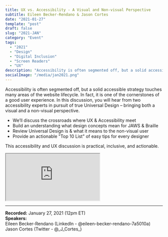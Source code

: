 ```yaml
---
title: UX vs. Accessibility - A Visual and Non-visual Perspective
subtitle: Eileen Becker-Rendano & Jason Cortes
date: "2021-01-27"
template: "post"
draft: false
slug: "2021-JAN"
category: "Event"
tags:
  - "2021"
  - "Design"
  - "Digital Inclusion"
  - "Screen Readers"
  - "UX"
description: "Accessibility is often segmented off, but a solid accessible strategy touches many areas of the website lifecycle. In fact, it is one of the cornerstones of a good user experience. In this discussion, you will hear from two accessibility experts in pursuit of true Universal Design – bringing both a visual and a non-visual perspective."
socialImage: "/media/jan2021.png"
---
```

Accessibility is often segmented off, but a solid accessible strategy touches many areas of the website lifecycle. In fact, it is one of the cornerstones of a good user experience. In this discussion, you will hear from two accessibility experts in pursuit of true Universal Design – bringing both a visual and a non-visual perspective.

- We’ll discuss the crossroads where UX & Accessibility meet
- Build an understanding what design concepts mean for JAWS & Braille
- Review Universal Design is & what it means to the non-visual user
- Provide an actionable "Top 10 List" of easy tips for every designer

This accessibility and UX discussion is practical, inclusive, and actionable.

<iframe title="UX vs Accessibility a visual and non-visual perspective by Eileen Becker-Rendano and Jason Cortes" src="https://www.youtube.com/embed/pOUeNj7Pnc4" allow="accelerometer; autoplay; encrypted-media; gyroscope; picture-in-picture" allowfullscreen></iframe>

-----
<b>Recorded:</b> January 27, 2021 (12pm ET)<br>
<b>Speakers:</b><br>
Eileen Becker-Rendano (LinkedIn - @eileen-becker-rendano-7a5010a)<br>
Jason Cortes (Twitter - @&#95;J&#95;Cortes&#95;)